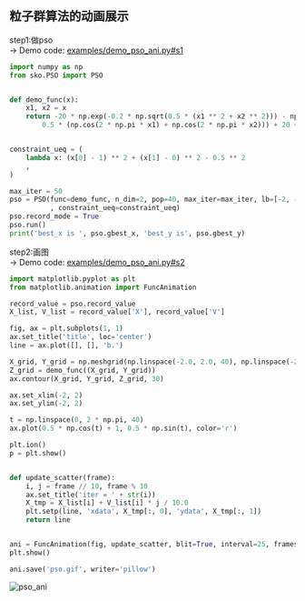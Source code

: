 
## 粒子群算法的动画展示

step1:做pso  
-> Demo code: [examples/demo_pso_ani.py#s1](https://github.com/guofei9987/scikit-opt/blob/master/examples/demo_pso_ani.py#L1)
```python
import numpy as np
from sko.PSO import PSO


def demo_func(x):
    x1, x2 = x
    return -20 * np.exp(-0.2 * np.sqrt(0.5 * (x1 ** 2 + x2 ** 2))) - np.exp(
        0.5 * (np.cos(2 * np.pi * x1) + np.cos(2 * np.pi * x2))) + 20 + np.e


constraint_ueq = (
    lambda x: (x[0] - 1) ** 2 + (x[1] - 0) ** 2 - 0.5 ** 2
    ,
)

max_iter = 50
pso = PSO(func=demo_func, n_dim=2, pop=40, max_iter=max_iter, lb=[-2, -2], ub=[2, 2]
          , constraint_ueq=constraint_ueq)
pso.record_mode = True
pso.run()
print('best_x is ', pso.gbest_x, 'best_y is', pso.gbest_y)

```

step2:画图  
-> Demo code: [examples/demo_pso_ani.py#s2](https://github.com/guofei9987/scikit-opt/blob/master/examples/demo_pso_ani.py#L23)
```python
import matplotlib.pyplot as plt
from matplotlib.animation import FuncAnimation

record_value = pso.record_value
X_list, V_list = record_value['X'], record_value['V']

fig, ax = plt.subplots(1, 1)
ax.set_title('title', loc='center')
line = ax.plot([], [], 'b.')

X_grid, Y_grid = np.meshgrid(np.linspace(-2.0, 2.0, 40), np.linspace(-2.0, 2.0, 40))
Z_grid = demo_func((X_grid, Y_grid))
ax.contour(X_grid, Y_grid, Z_grid, 30)

ax.set_xlim(-2, 2)
ax.set_ylim(-2, 2)

t = np.linspace(0, 2 * np.pi, 40)
ax.plot(0.5 * np.cos(t) + 1, 0.5 * np.sin(t), color='r')

plt.ion()
p = plt.show()


def update_scatter(frame):
    i, j = frame // 10, frame % 10
    ax.set_title('iter = ' + str(i))
    X_tmp = X_list[i] + V_list[i] * j / 10.0
    plt.setp(line, 'xdata', X_tmp[:, 0], 'ydata', X_tmp[:, 1])
    return line


ani = FuncAnimation(fig, update_scatter, blit=True, interval=25, frames=max_iter * 10)
plt.show()

ani.save('pso.gif', writer='pillow')
```

![pso_ani](https://github.com/guofei9987/pictures_for_blog/blob/master/heuristic_algorithm/pso.gif?raw=true)  